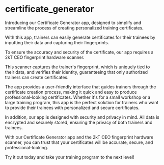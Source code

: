 # certificate_generator


Introducing our Certificate Generator app, designed to simplify and streamline the process of creating personalized training certificates.

With this app, trainers can easily generate certificates for their trainees by inputting their data and capturing their fingerprints.

To ensure the accuracy and security of the certificate, our app requires a 2kT CEO fingerprint hardware scanner.

This scanner captures the trainer's fingerprint, which is uniquely tied to their data, and verifies their identity, 
guaranteeing that only authorized trainers can create certificates.

The app provides a user-friendly interface that guides trainers through the certificate creation process, making it quick and easy to produce professional-looking 
certificates. Whether it's for a small workshop or a large training program, this app is the perfect solution for trainers who want to provide their trainees with 
personalized and secure certificates.

In addition, our app is designed with security and privacy in mind. All data is encrypted and securely stored, ensuring the privacy of both trainers and trainees.

With our Certificate Generator app and the 2kT CEO fingerprint hardware scanner, you can trust that your certificates will be accurate, secure, and professional-looking.

Try it out today and take your training program to the next level!
